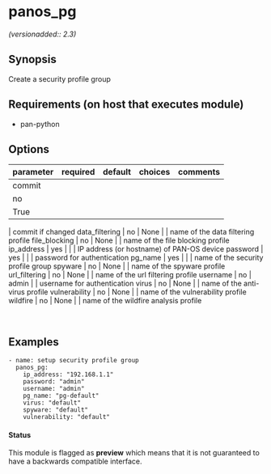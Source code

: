 # panos_pg

_(versionadded:: 2.3)_


## Synopsis

Create a security profile group


## Requirements (on host that executes module)

- pan-python

## Options

| parameter | required | default | choices | comments |
| --------- | -------- | ------- | ------- | -------- |
commit  |
no |
True |
 |
commit if changed </td></tr>
data_filtering  |
no |
None |
 |
name of the data filtering profile </td></tr>
file_blocking  |
no |
None |
 |
name of the file blocking profile </td></tr>
ip_address  |
yes |
 |
 |
IP address (or hostname) of PAN-OS device </td></tr>
password  |
yes |
 |
 |
password for authentication </td></tr>
pg_name  |
yes |
 |
 |
name of the security profile group </td></tr>
spyware  |
no |
None |
 |
name of the spyware profile </td></tr>
url_filtering  |
no |
None |
 |
name of the url filtering profile </td></tr>
username  |
no |
admin |
 |
username for authentication </td></tr>
virus  |
no |
None |
 |
name of the anti-virus profile </td></tr>
vulnerability  |
no |
None |
 |
name of the vulnerability profile </td></tr>
wildfire  |
no |
None |
 |
name of the wildfire analysis profile </td></tr>
</table>
</br>



## Examples

    - name: setup security profile group
      panos_pg:
        ip_address: "192.168.1.1"
        password: "admin"
        username: "admin"
        pg_name: "pg-default"
        virus: "default"
        spyware: "default"
        vulnerability: "default"




#### Status

This module is flagged as **preview** which means that it is not guaranteed to have a backwards compatible interface.

